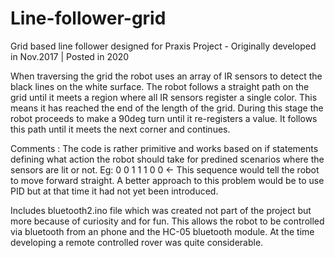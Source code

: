 # Line-follower-grid
Grid based line follower designed for Praxis Project - Originally developed in Nov.2017 | Posted in 2020

When traversing the grid the robot uses an array of IR sensors to detect the black lines on the white surface. The robot follows a straight path on the grid until it meets
a region where all IR sensors register a single color. This means it has reached the end of the length of the grid. During this stage the robot proceeds to make a 90deg turn
until it re-registers a value. It follows this path until it meets the next corner and continues. 

Comments : The code is rather primitive and works based on if statements defining what action the robot should take for predined scenarios where the sensors are lit or not. Eg:
0 0 1 1 1 0 0 <- This sequence would tell the robot to move forward straight. A better approach to this problem would be to use PID but at that time it had not yet been introduced.

Includes bluetooth2.ino file which was created not part of the project but more because of curiosity and for fun. This allows the robot to be controlled via bluetooth from an phone and the HC-05 bluetooth module. At the time developing a remote controlled rover was quite considerable. 

